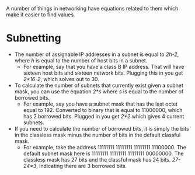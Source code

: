 A number of things in networking have equations related to them which make it easier to find values.

# Subnetting
- The number of assignable IP addresses in a subnet is equal to *2h-2*, where *h* is equal to the number of host bits in a subnet.
	- For example, say that you have a class B IP address. That will have sixteen host bits and sixteen network bits. Plugging this in you get *2\*16-2*, which solves out to 30.
- To calculate the number of subnets that currently exist given a subnet mask, you can use the equation *2\*s* where *s* is equal to the number of borrowed bits.
	- For example, say you have a subnet mask that has the last octet equal to 192. Converted to binary that is equal to 11000000, which has 2 borrowed bits. Plugged in you get *2\*2* which gives 4 current subnets.
- If you need to calculate the number of borrowed bits, it is simply the bits in the classless mask minus the number of bits in the default classful mask.
	- For example, take the address 11111111 11111111 11111111 11100000. The default subnet mask here is 11111111 11111111 11111111 00000000. The classless mask has 27 bits and the classful mask has 24 bits. *27-24=3*, indicating there are 3 borrowed bits.